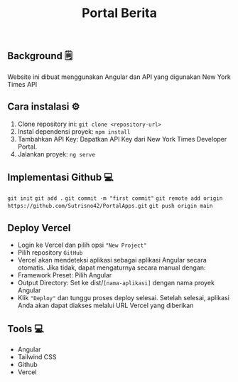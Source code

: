 <div align="center">
  <h1 style="text-align: center;">Portal Berita</h1>
</br>
</div>

## Background 🗒

Website ini dibuat menggunakan Angular dan API yang digunakan New York Times API

## Cara instalasi ⚙

1. Clone repository ini:
`git clone <repository-url>`
2. Instal dependensi proyek:
`npm install`
3. Tambahkan API Key:
Dapatkan API Key dari New York Times Developer Portal.
4. Jalankan proyek:
`ng serve`

## Implementasi Github 💻
`git init`
`git add .`
`git commit -m "first commit"`
`git remote add origin https://github.com/Sutrisno42/PortalApps.git`
`git push origin main`

## Deploy Vercel
- Login ke Vercel dan pilih opsi `"New Project"`
- Pilih repository `GitHub`
- Vercel akan mendeteksi aplikasi sebagai aplikasi Angular secara otomatis. Jika tidak, dapat mengaturnya secara manual dengan:
- Framework Preset: Pilih Angular
- Output Directory: Set ke dist/`[nama-aplikasi]` dengan nama proyek Angular
- Klik `"Deploy"` dan tunggu proses deploy selesai. Setelah selesai, aplikasi Anda akan dapat diakses melalui URL Vercel yang diberikan

## Tools 💻
- Angular
- Tailwind CSS
- Github
- Vercel
